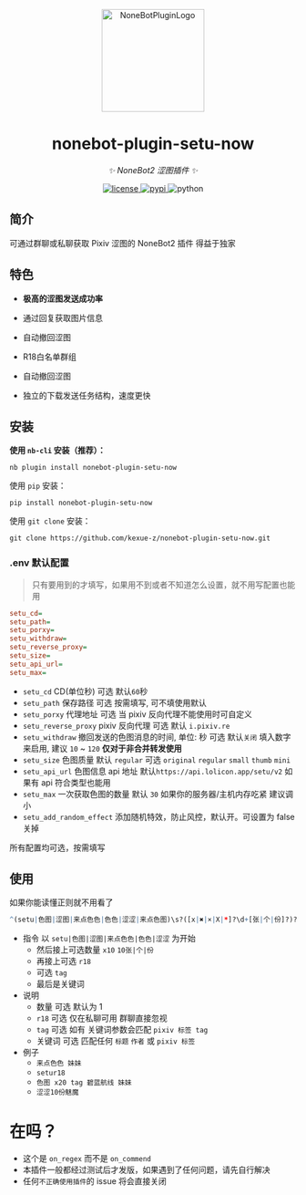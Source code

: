 <p align="center">
  <a href="https://v2.nonebot.dev/store"><img src="https://user-images.githubusercontent.com/44545625/209862575-acdc9feb-3c76-471d-ad89-cc78927e5875.png" width="180" height="180" alt="NoneBotPluginLogo"></a>
</p>

<div align="center">

# nonebot-plugin-setu-now

_✨ NoneBot2 涩图插件 ✨_

</div>

<p align="center">
  <a href="https://raw.githubusercontent.com/kexue-z/nonebot-plugin-setu-now/master/LICENSE">
    <img src="https://img.shields.io/github/license/kexue-z/nonebot-plugin-setu-now.svg" alt="license">
  </a>
  <a href="https://pypi.org/project/nonebot-plugin-setu-now/">
    <img src="https://img.shields.io/pypi/v/nonebot-plugin-setu-now" alt="pypi">
  </a>
  <img src="https://img.shields.io/badge/python-3.8+-blue.svg" alt="python">
</p>


## 简介

可通过群聊或私聊获取 Pixiv 涩图的 NoneBot2 插件
得益于独家


## 特色

- **极高的涩图发送成功率**

- 通过回复获取图片信息

- 自动撤回涩图

- R18白名单群组

- 自动撤回涩图

- 独立的下载发送任务结构，速度更快


## 安装

**使用 `nb-cli` 安装（推荐）：**
```
nb plugin install nonebot-plugin-setu-now
```

使用 `pip` 安装：
```
pip install nonebot-plugin-setu-now
```

使用 `git clone` 安装：
```
git clone https://github.com/kexue-z/nonebot-plugin-setu-now.git
```


### .env 默认配置

> 只有要用到的才填写，如果用不到或者不知道怎么设置，就不用写配置也能用

```ini
setu_cd=
setu_path=
setu_porxy=
setu_withdraw=
setu_reverse_proxy=
setu_size=
setu_api_url=
setu_max=
```


- `setu_cd` CD(单位秒) 可选 默认`60`秒
- `setu_path` 保存路径 可选 按需填写, 可不填使用默认
- `setu_porxy` 代理地址 可选 当 pixiv 反向代理不能使用时可自定义
- `setu_reverse_proxy` pixiv 反向代理 可选 默认 `i.pixiv.re`
- `setu_withdraw` 撤回发送的色图消息的时间, 单位: 秒 可选 默认`关闭` 填入数字来启用, 建议 `10` ~ `120` **仅对于非合并转发使用**
- `setu_size` 色图质量 默认 `regular` 可选 `original` `regular` `small` `thumb` `mini`
- `setu_api_url` 色图信息 api 地址 默认`https://api.lolicon.app/setu/v2` 如果有 api 符合类型也能用
- `setu_max` 一次获取色图的数量 默认 `30` 如果你的服务器/主机内存吃紧 建议调小
- `setu_add_random_effect` 添加随机特效，防止风控，默认开。可设置为 false 关掉

所有配置均可选，按需填写


## 使用

如果你能读懂正则就不用看了

```r
^(setu|色图|涩图|来点色色|色色|涩涩|来点色图)\s?([x|✖️|×|X|*]?\d+[张|个|份]?)?\s?(r18)?\s?\s?(tag)?\s?(.*)?
```

- 指令 以 `setu|色图|涩图|来点色色|色色|涩涩` 为开始
  - 然后接上可选数量 `x10` `10张|个|份`
  - 再接上可选 `r18`
  - 可选 `tag`
  - 最后是关键词
- 说明
  - 数量 可选 默认为 1
  - `r18` 可选 仅在私聊可用 群聊直接忽视
  - `tag` 可选 如有 关键词参数会匹配 `pixiv 标签 tag`
  - 关键词 可选 匹配任何 `标题` `作者` 或 `pixiv 标签`
- 例子
  - `来点色色 妹妹`
  - `setur18`
  - `色图 x20 tag 碧蓝航线 妹妹`
  - `涩涩10份魅魔`

# 在吗？

- 这个是 `on_regex` 而不是 `on_commend`
- 本插件一般都经过测试后才发版，如果遇到了任何问题，请先自行解决
- 任何`不正确使用插件`的 issue 将会直接关闭
